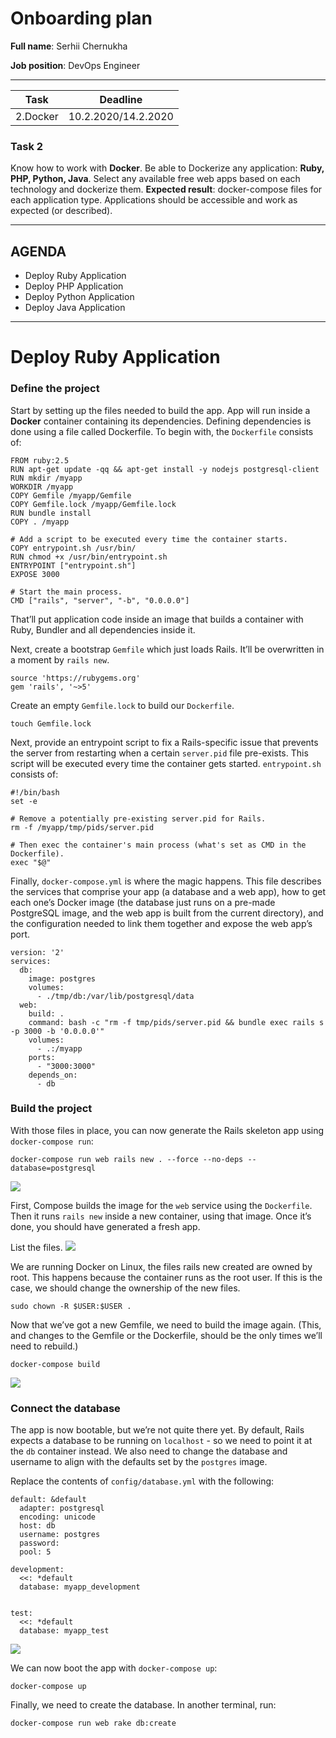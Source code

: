 # Onboarding plan

**Full name**: Serhii Chernukha

**Job position**: DevOps Engineer
___
Task  | Deadline
------------- | -------------
2.Docker  | 10.2.2020/14.2.2020

### Task 2

Know how to work with **Docker**. Be able to Dockerize any
application: **Ruby, PHP, Python, Java**. Select any available
free web apps based on each technology and dockerize
them. **Expected result**: docker-compose files for each
application type. Applications should be accessible and
work as expected (or described).

___

## AGENDA

  - Deploy Ruby Application
  - Deploy PHP Application
  - Deploy Python Application
  - Deploy Java Application

___

# Deploy Ruby Application

### Define the project

Start by setting up the files needed to build the app. App will run inside a **Docker** container containing its dependencies. Defining dependencies is done using a file called Dockerfile. To begin with, the ```Dockerfile``` consists of:

```
FROM ruby:2.5
RUN apt-get update -qq && apt-get install -y nodejs postgresql-client
RUN mkdir /myapp
WORKDIR /myapp
COPY Gemfile /myapp/Gemfile
COPY Gemfile.lock /myapp/Gemfile.lock
RUN bundle install
COPY . /myapp

# Add a script to be executed every time the container starts.
COPY entrypoint.sh /usr/bin/
RUN chmod +x /usr/bin/entrypoint.sh
ENTRYPOINT ["entrypoint.sh"]
EXPOSE 3000

# Start the main process.
CMD ["rails", "server", "-b", "0.0.0.0"]
```

That’ll put application code inside an image that builds a container with Ruby, Bundler and all dependencies inside it.

Next, create a bootstrap ```Gemfile``` which just loads Rails. It’ll be overwritten in a moment by ```rails new```.

```
source 'https://rubygems.org'
gem 'rails', '~>5'
```

Create an empty ```Gemfile.lock``` to build our ```Dockerfile```.

```
touch Gemfile.lock
```

Next, provide an entrypoint script to fix a Rails-specific issue that prevents the server from restarting when a certain ```server.pid``` file pre-exists. This script will be executed every time the container gets started. ```entrypoint.sh``` consists of:

```
#!/bin/bash
set -e

# Remove a potentially pre-existing server.pid for Rails.
rm -f /myapp/tmp/pids/server.pid

# Then exec the container's main process (what's set as CMD in the Dockerfile).
exec "$@"
```

Finally, ```docker-compose.yml``` is where the magic happens. This file describes the services that comprise your app (a database and a web app), how to get each one’s Docker image (the database just runs on a pre-made PostgreSQL image, and the web app is built from the current directory), and the configuration needed to link them together and expose the web app’s port.

```
version: '2'
services:
  db:
    image: postgres
    volumes:
      - ./tmp/db:/var/lib/postgresql/data
  web:
    build: .
    command: bash -c "rm -f tmp/pids/server.pid && bundle exec rails s -p 3000 -b '0.0.0.0'"
    volumes:
      - .:/myapp
    ports:
      - "3000:3000"
    depends_on:
      - db
```

### Build the project

With those files in place, you can now generate the Rails skeleton app using ```docker-compose run```:

```
docker-compose run web rails new . --force --no-deps --database=postgresql
```

![](https://i.paste.pics/cda866f867657a96ca5e3684f43bd267.png?trs=f6009fac31c07e6ac9e276bf728abce1f2845bf446fb75be32daf440558621e0)

First, Compose builds the image for the ```web``` service using the ```Dockerfile```. Then it runs ```rails new``` inside a new container, using that image. Once it’s done, you should have generated a fresh app.

List the files.
![](https://i.paste.pics/4e85b39604949a561a980d199af9d85c.png?trs=f6009fac31c07e6ac9e276bf728abce1f2845bf446fb75be32daf440558621e0)

We are running Docker on Linux, the files rails new created are owned by root. This happens because the container runs as the root user. If this is the case, we should change the ownership of the new files.

```
sudo chown -R $USER:$USER .
```

Now that we’ve got a new Gemfile, we need to build the image again. (This, and changes to the Gemfile or the Dockerfile, should be the only times we’ll need to rebuild.)

```
docker-compose build
```

![](https://i.paste.pics/8ce1709bf0ce28d09a376bc850446228.png?trs=f6009fac31c07e6ac9e276bf728abce1f2845bf446fb75be32daf440558621e0)

### Connect the database

The app is now bootable, but we’re not quite there yet. By default, Rails expects a database to be running on ```localhost``` - so we need to point it at the ```db``` container instead. We also need to change the database and username to align with the defaults set by the ```postgres``` image.

Replace the contents of ```config/database.yml``` with the following:

```
default: &default
  adapter: postgresql
  encoding: unicode
  host: db
  username: postgres
  password:
  pool: 5

development:
  <<: *default
  database: myapp_development


test:
  <<: *default
  database: myapp_test
```

![](https://i.paste.pics/79f3950cfa895c73c9e8d146e2f97d60.png?trs=f6009fac31c07e6ac9e276bf728abce1f2845bf446fb75be32daf440558621e0)

We can now boot the app with ```docker-compose up```:

```
docker-compose up
```

Finally, we need to create the database. In another terminal, run:

```
docker-compose run web rake db:create
```
